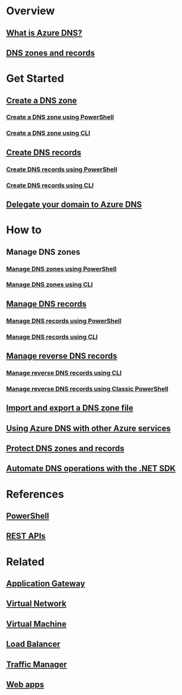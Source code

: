 # Overview
## [What is Azure DNS?](dns-overview.md)
## [DNS zones and records](dns-zones-records.md)

# Get Started

## [Create a DNS zone](dns-getstarted-create-dnszone-portal.md)
### [Create a DNS zone using PowerShell](dns-getstarted-create-dnszone.md)
### [Create a DNS zone using CLI](dns-getstarted-create-dnszone-cli.md)

## [Create DNS records](dns-getstarted-create-recordset-portal.md)
### [Create DNS records using PowerShell](dns-getstarted-create-recordset.md)
### [Create DNS records using CLI](dns-getstarted-create-recordset-cli.md)

## [Delegate your domain to Azure DNS](dns-domain-delegation.md)

# How to

## Manage DNS zones
### [Manage DNS zones using PowerShell](dns-operations-dnszones.md)
### [Manage DNS zones using CLI](dns-operations-dnszones.md)

## [Manage DNS records](dns-operations-recordsets-portal.md)
### [Manage DNS records using PowerShell](dns-operations-recordsets.md)
### [Manage DNS records using CLI](dns-operations-recordsets-cli.md)

## [Manage reverse DNS records](dns-reverse-dns-record-operations-ps.md)
### [Manage reverse DNS records using CLI](dns-reverse-dns-record-operations-cli.md)
### [Manage reverse DNS records using Classic PowerShell](dns-reverse-dns-record-operations-classic-ps.md)

## [Import and export a DNS zone file](dns-import-export.md)
## [Using Azure DNS with other Azure services](dns-for-azure-services.md)
## [Protect DNS zones and records](dns-protect-zones-recordsets.md)
## [Automate DNS operations with the .NET SDK](dns-sdk.md)

# References
## [PowerShell](https://docs.microsoft.com/powershell/azureps-cmdlets-docs/)
## [REST APIs](https://docs.microsoft.com/rest/api/dns/)


# Related
## [Application Gateway](/azure/application-gateway/)
## [Virtual Network](/azure/virtual-network/)
## [Virtual Machine](/azure/virtual-machines/)
## [Load Balancer](/azure/load-balancer/)
## [Traffic Manager](/azure/traffic-manager/)
## [Web apps](/azure/app-services-web/)
